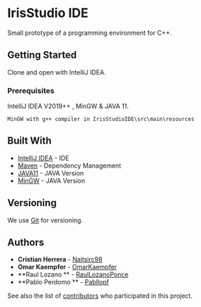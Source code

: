 # IrisStudio IDE

Small prototype of a programming environment for C++.

## Getting Started

Clone and open with IntelliJ IDEA.

### Prerequisites

IntelliJ IDEA V2019++ , MinGW & JAVA 11.

```
MinGW with g++ compiler in IrisStudioIDE\src\main\resources
```

## Built With

* [IntelliJ IDEA](https://www.jetbrains.com/es-es/idea/) - IDE
* [Maven](https://maven.apache.org/) - Dependency Management
* [JAVA11](https://www.oracle.com/technetwork/java/javase/downloads/jdk11-downloads-5066655.html) - JAVA Version
* [MinGW](http://www.mingw.org/) - JAVA Version

## Versioning

We use [Git](https://git-scm.com/) for versioning.

## Authors

* **Cristian Herrera** - [Naitsirc98](https://github.com/Naitsirc98)
* **Omar Kaempfer** - [OmarKaempfer](https://github.com/OmarKaempfer)
* **Raul Lozano ** - [RaulLozanoPonce](https://github.com/RaulLozanoPonce)
* **Pablo Perdomo ** - [Pabllopf](https://gist.github.com/pabllopf)

See also the list of [contributors](https://github.com/pabllopf/IrisStudioIDE/graphs/contributors) who participated in this project.
